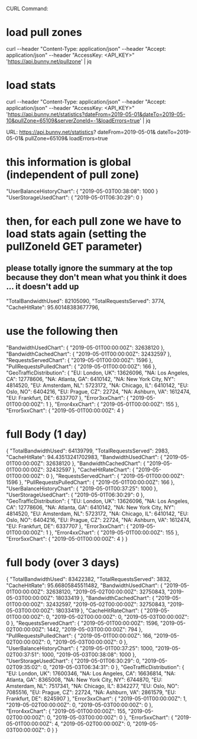 
CURL Command:

# load pull zones
curl --header "Content-Type: application/json"      --header "Accept: application/json"      --header "AccessKey: <API_KEY>"   'https://api.bunny.net/pullzone' | jq

# load stats
curl --header "Content-Type: application/json"      --header "Accept: application/json"      --header "AccessKey: <API_KEY>"   'https://api.bunny.net/statistics?dateFrom=2019-05-01&dateTo=2019-05-10&pullZone=65109&serverZoneId=-1&loadErrors=true' | jq

URL:
https://api.bunny.net/statistics?
  dateFrom=2019-05-01&
  dateTo=2019-05-01&
  pullZone=65109&
  loadErrors=true




# this information is global (independent of pull zone)
"UserBalanceHistoryChart": {
  "2019-05-03T00:38:08": 1000
}
"UserStorageUsedChart": {
   "2019-05-01T06:30:29": 0
}

# then, for each pull zone we have to load stats again (setting the pullZoneId GET parameter)

## please totally ignore the summary at the top because they don't mean what you think it does ... it doesn't add up
"TotalBandwidthUsed": 82105090,
"TotalRequestsServed": 3774,
"CacheHitRate": 95.60148383677796,

# use the following then
"BandwidthUsedChart": {
  "2019-05-01T00:00:00Z": 32638120
},
"BandwidthCachedChart": {
  "2019-05-01T00:00:00Z": 32432597
},
"RequestsServedChart": {
  "2019-05-01T00:00:00Z": 1596
},
"PullRequestsPulledChart": {
  "2019-05-01T00:00:00Z": 166
},
"GeoTrafficDistribution": {
  "EU: London, UK": 13626096,
  "NA: Los Angeles, CA": 12778606,
  "NA: Atlanta, GA": 6410142,
  "NA: New York City, NY": 4814520,
  "EU: Amsterdam, NL": 5723172,
  "NA: Chicago, IL": 6410142,
  "EU: Oslo, NO": 6404216,
  "EU: Prague, CZ": 22724,
  "NA: Ashburn, VA": 1612474,
  "EU: Frankfurt, DE": 6337707
},
"Error3xxChart": {
  "2019-05-01T00:00:00Z": 1
},
"Error4xxChart": {
  "2019-05-01T00:00:00Z": 155
},
"Error5xxChart": {
  "2019-05-01T00:00:00Z": 4
}


# full Body (1 day)
{
  "TotalBandwidthUsed": 64139799,
  "TotalRequestsServed": 2983,
  "CacheHitRate": 94.43513241702983,
  "BandwidthUsedChart": {
    "2019-05-01T00:00:00Z": 32638120
  },
  "BandwidthCachedChart": {
    "2019-05-01T00:00:00Z": 32432597
  },
  "CacheHitRateChart": {
    "2019-05-01T00:00:00Z": 0
  },
  "RequestsServedChart": {
    "2019-05-01T00:00:00Z": 1596
  },
  "PullRequestsPulledChart": {
    "2019-05-01T00:00:00Z": 166
  },
  "UserBalanceHistoryChart": {
    "2019-05-01T00:37:25": 1000
  },
  "UserStorageUsedChart": {
    "2019-05-01T06:30:29": 0
  },
  "GeoTrafficDistribution": {
    "EU: London, UK": 13626096,
    "NA: Los Angeles, CA": 12778606,
    "NA: Atlanta, GA": 6410142,
    "NA: New York City, NY": 4814520,
    "EU: Amsterdam, NL": 5723172,
    "NA: Chicago, IL": 6410142,
    "EU: Oslo, NO": 6404216,
    "EU: Prague, CZ": 22724,
    "NA: Ashburn, VA": 1612474,
    "EU: Frankfurt, DE": 6337707
  },
  "Error3xxChart": {
    "2019-05-01T00:00:00Z": 1
  },
  "Error4xxChart": {
    "2019-05-01T00:00:00Z": 155
  },
  "Error5xxChart": {
    "2019-05-01T00:00:00Z": 4
  }
}

# full body (over 3 days)
{
  "TotalBandwidthUsed": 83422382,
  "TotalRequestsServed": 3832,
  "CacheHitRate": 95.66805845511482,
  "BandwidthUsedChart": {
    "2019-05-01T00:00:00Z": 32638120,
    "2019-05-02T00:00:00Z": 32750843,
    "2019-05-03T00:00:00Z": 18033419
  },
  "BandwidthCachedChart": {
    "2019-05-01T00:00:00Z": 32432597,
    "2019-05-02T00:00:00Z": 32750843,
    "2019-05-03T00:00:00Z": 18033419
  },
  "CacheHitRateChart": {
    "2019-05-01T00:00:00Z": 0,
    "2019-05-02T00:00:00Z": 0,
    "2019-05-03T00:00:00Z": 0
  },
  "RequestsServedChart": {
    "2019-05-01T00:00:00Z": 1596,
    "2019-05-02T00:00:00Z": 1442,
    "2019-05-03T00:00:00Z": 794
  },
  "PullRequestsPulledChart": {
    "2019-05-01T00:00:00Z": 166,
    "2019-05-02T00:00:00Z": 0,
    "2019-05-03T00:00:00Z": 0
  },
  "UserBalanceHistoryChart": {
    "2019-05-01T00:37:25": 1000,
    "2019-05-02T00:37:51": 1000,
    "2019-05-03T00:38:08": 1000
  },
  "UserStorageUsedChart": {
    "2019-05-01T06:30:29": 0,
    "2019-05-02T09:35:02": 0,
    "2019-05-03T06:34:31": 0
  },
  "GeoTrafficDistribution": {
    "EU: London, UK": 17600346,
    "NA: Los Angeles, CA": 16636814,
    "NA: Atlanta, GA": 8365008,
    "NA: New York City, NY": 6744870,
    "EU: Amsterdam, NL": 7517341,
    "NA: Chicago, IL": 8342277,
    "EU: Oslo, NO": 7085516,
    "EU: Prague, CZ": 22724,
    "NA: Ashburn, VA": 2861579,
    "EU: Frankfurt, DE": 8245907
  },
  "Error3xxChart": {
    "2019-05-01T00:00:00Z": 1,
    "2019-05-02T00:00:00Z": 0,
    "2019-05-03T00:00:00Z": 0
  },
  "Error4xxChart": {
    "2019-05-01T00:00:00Z": 155,
    "2019-05-02T00:00:00Z": 0,
    "2019-05-03T00:00:00Z": 0
  },
  "Error5xxChart": {
    "2019-05-01T00:00:00Z": 4,
    "2019-05-02T00:00:00Z": 0,
    "2019-05-03T00:00:00Z": 0
  }
}
